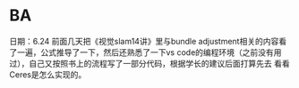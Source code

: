 # BA
日期：6.24
前面几天把《视觉slam14讲》里与bundle adjustment相关的内容看了一遍，公式推导了一下，然后还熟悉了一下vs code的编程环境（之前没有用过），自己又按照书上的流程写了一部分代码，根据学长的建议后面打算先去
看看Ceres是怎么实现的。
